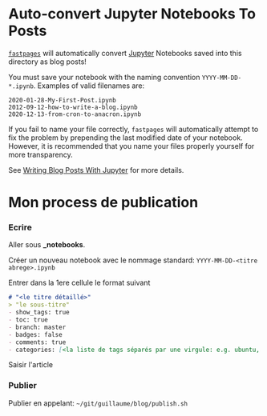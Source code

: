 # Auto-convert Jupyter Notebooks To Posts

[`fastpages`](https://github.com/fastai/fastpages) will automatically convert [Jupyter](https://jupyter.org/) Notebooks saved into this directory as blog posts!

You must save your notebook with the naming convention `YYYY-MM-DD-*.ipynb`.  Examples of valid filenames are:

```shell
2020-01-28-My-First-Post.ipynb
2012-09-12-how-to-write-a-blog.ipynb
2020-12-13-from-cron-to-anacron.ipynb
```

If you fail to name your file correctly, `fastpages` will automatically attempt to fix the problem by prepending the last modified date of your notebook. However, it is recommended that you name your files properly yourself for more transparency.

See [Writing Blog Posts With Jupyter](https://github.com/fastai/fastpages#writing-blog-posts-with-jupyter) for more details.

# Mon process de publication

### Ecrire

Aller sous **_notebooks**.

Créer un nouveau notebook avec le nommage standard: `YYYY-MM-DD-<titre abrege>.ipynb`

Entrer dans la 1ere cellule le format suivant

```markdown
# "<le titre détaillé>"
> "le sous-titre"
- show_tags: true
- toc: true
- branch: master
- badges: false
- comments: true
- categories: [<la liste de tags séparés par une virgule: e.g. ubuntu, cron]
```

Saisir l'article

### Publier

Publier en appelant: `~/git/guillaume/blog/publish.sh`